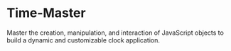 # Time-Master
Master the creation, manipulation, and interaction of JavaScript objects to build a dynamic and customizable clock application.
